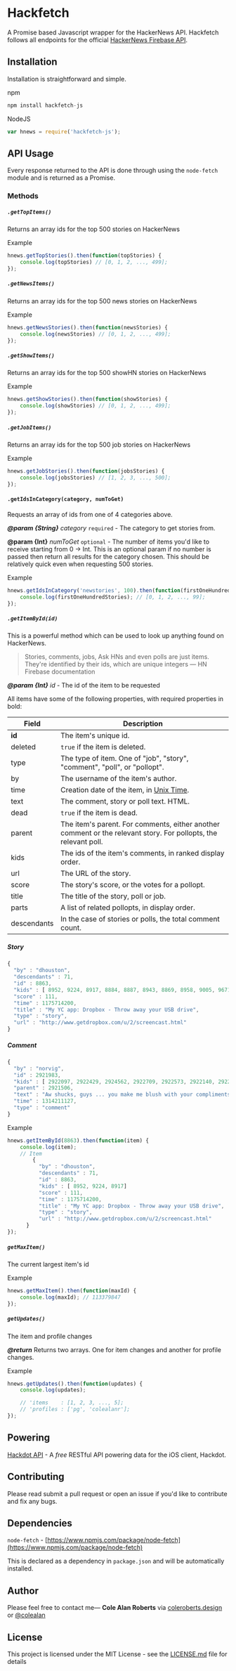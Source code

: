 # Hackfetch

A Promise based Javascript wrapper for the HackerNews API. Hackfetch follows all endpoints for the official [HackerNews Firebase API](https://github.com/HackerNews/API/).



## Installation
Installation is straightforward and simple.

npm
```javascript
npm install hackfetch-js
```

NodeJS
```javascript
var hnews = require('hackfetch-js');
```

## API Usage

Every response returned to the API is done through using the `node-fetch` module and is returned as a Promise.

### Methods


##### `.getTopItems()`

Returns an array ids for the top 500 stories on HackerNews

Example
```javascript
hnews.getTopStories().then(function(topStories) {
    console.log(topStories) // [0, 1, 2, ..., 499];
});
```
##### `.getNewsItems()`

Returns an array ids for the top 500 news stories on HackerNews

Example
```javascript
hnews.getNewsStories().then(function(newsStories) {
    console.log(newsStories) // [0, 1, 2, ..., 499];
});
```
##### `.getShowItems()`

Returns an array ids for the top 500 showHN stories on HackerNews

Example
```javascript
hnews.getShowStories().then(function(showStories) {
    console.log(showStories) // [0, 1, 2, ..., 499];
});
```
##### `.getJobItems()`

Returns an array ids for the top 500 job stories on HackerNews

Example
```javascript
hnews.getJobStories().then(function(jobsStories) {
    console.log(jobsStories) // [1, 2, 3, ..., 500];
});
```
#### `.getIdsInCategory(category, numToGet)`

Requests an array of ids from one of 4 categories above.

***@param {String}*** _category_ `required`  - The category to get stories from.

**@param {Int}**  _numToGet_ `optional` - The number of items you'd like to receive starting from 0 -> Int. This is an optional param if no number is passed then return all results for the category chosen. This should be relatively quick even when requesting 500 stories.

Example
```javascript
hnews.getIdsInCategory('newstories', 100).then(function(firstOneHundredStories) {
    console.log(firstOneHundredStories); // [0, 1, 2, ..., 99];
});
```
##### `.getItemById(id)`
This is a powerful method which can be used to look up anything found on HackerNews.
> Stories, comments, jobs, Ask HNs and even polls are just items. They're identified by their ids, which are unique integers
 — HN Firebase documentation

***@param {Int}*** _id_ - The id of the item to be requested

All items have some of the following properties, with required properties in bold:

Field | Description
------|------------
**id** | The item's unique id.
deleted | `true` if the item is deleted.
type | The type of item. One of "job", "story", "comment", "poll", or "pollopt".
by | The username of the item's author.
time | Creation date of the item, in [Unix Time](http://en.wikipedia.org/wiki/Unix_time).
text | The comment, story or poll text. HTML.
dead | `true` if the item is dead.
parent | The item's parent. For comments, either another comment or the relevant story. For pollopts, the relevant poll.
kids | The ids of the item's comments, in ranked display order.
url | The URL of the story.
score | The story's score, or the votes for a pollopt.
title | The title of the story, poll or job.
parts | A list of related pollopts, in display order.
descendants | In the case of stories or polls, the total comment count.

##### Story

```javascript
{
  "by" : "dhouston",
  "descendants" : 71,
  "id" : 8863,
  "kids" : [ 8952, 9224, 8917, 8884, 8887, 8943, 8869, 8958, 9005, 9671, 8940, 9067, 8908, 9055, 8865, 8881, 8872, 8873, 8955, 10403, 8903, 8928, 9125, 8998, 8901, 8902, 8907, 8894, 8878, 8870, 8980, 8934, 8876 ],
  "score" : 111,
  "time" : 1175714200,
  "title" : "My YC app: Dropbox - Throw away your USB drive",
  "type" : "story",
  "url" : "http://www.getdropbox.com/u/2/screencast.html"
}
```

##### Comment

```javascript
{
  "by" : "norvig",
  "id" : 2921983,
  "kids" : [ 2922097, 2922429, 2924562, 2922709, 2922573, 2922140, 2922141 ],
  "parent" : 2921506,
  "text" : "Aw shucks, guys ... you make me blush with your compliments.<p>Tell you what, Ill make a deal: I'll keep writing if you keep reading. K?",
  "time" : 1314211127,
  "type" : "comment"
}
```


Example
```javascript
hnews.getItemById(8863).then(function(item) {
    console.log(item);
    // Item
        {
          "by" : "dhouston",
          "descendants" : 71,
          "id" : 8863,
          "kids" : [ 8952, 9224, 8917]
          "score" : 111,
          "time" : 1175714200,
          "title" : "My YC app: Dropbox - Throw away your USB drive",
          "type" : "story",
          "url" : "http://www.getdropbox.com/u/2/screencast.html"
      }
});
```

##### `getMaxItem()`
The current largest item's id

Example
```javascript
hnews.getMaxItem().then(function(maxId) {
    console.log(maxId); // 113379847
});

```
##### `getUpdates()`

The item and profile changes

***@return*** Returns two arrays. One for item changes and another for profile changes.

Example
```javascript
hnews.getUpdates().then(function(updates) {
    console.log(updates);

    // 'items    : [1, 2, 3, ..., 5];
    // 'profiles : ['pg', 'colealanr'];
});
```

## Powering

[Hackdot API](http://hackdot.co/developers) - A _free_ RESTful API powering data for the iOS client, Hackdot.

## Contributing

Please read submit a pull request or open an issue if you'd like to contribute and fix any bugs.

## Dependencies

`node-fetch` - [https://www.npmjs.com/package/node-fetch](https://www.npmjs.com/package/node-fetch)

This is declared as a dependency in `package.json` and will be automatically installed.

## Author
Please feel free to contact me—
**Cole Alan Roberts**  via [coleroberts.design](http://coleroberts.design/) or [@colealan](https://twitter.com/colealan)

## License

This project is licensed under the MIT License - see the [LICENSE.md](LICENSE.md) file for details
